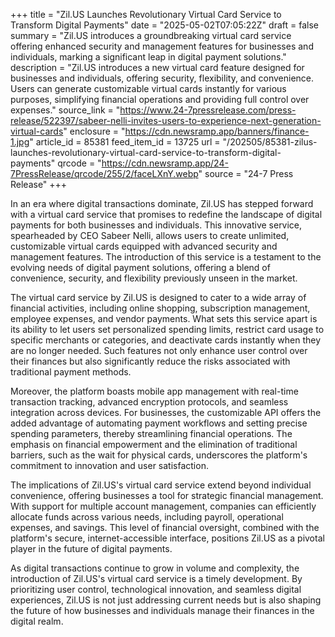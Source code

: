 +++
title = "Zil.US Launches Revolutionary Virtual Card Service to Transform Digital Payments"
date = "2025-05-02T07:05:22Z"
draft = false
summary = "Zil.US introduces a groundbreaking virtual card service offering enhanced security and management features for businesses and individuals, marking a significant leap in digital payment solutions."
description = "Zil.US introduces a new virtual card feature designed for businesses and individuals, offering security, flexibility, and convenience. Users can generate customizable virtual cards instantly for various purposes, simplifying financial operations and providing full control over expenses."
source_link = "https://www.24-7pressrelease.com/press-release/522397/sabeer-nelli-invites-users-to-experience-next-generation-virtual-cards"
enclosure = "https://cdn.newsramp.app/banners/finance-1.jpg"
article_id = 85381
feed_item_id = 13725
url = "/202505/85381-zilus-launches-revolutionary-virtual-card-service-to-transform-digital-payments"
qrcode = "https://cdn.newsramp.app/24-7PressRelease/qrcode/255/2/faceLXnY.webp"
source = "24-7 Press Release"
+++

<p>In an era where digital transactions dominate, Zil.US has stepped forward with a virtual card service that promises to redefine the landscape of digital payments for both businesses and individuals. This innovative service, spearheaded by CEO Sabeer Nelli, allows users to create unlimited, customizable virtual cards equipped with advanced security and management features. The introduction of this service is a testament to the evolving needs of digital payment solutions, offering a blend of convenience, security, and flexibility previously unseen in the market.</p><p>The virtual card service by Zil.US is designed to cater to a wide array of financial activities, including online shopping, subscription management, employee expenses, and vendor payments. What sets this service apart is its ability to let users set personalized spending limits, restrict card usage to specific merchants or categories, and deactivate cards instantly when they are no longer needed. Such features not only enhance user control over their finances but also significantly reduce the risks associated with traditional payment methods.</p><p>Moreover, the platform boasts mobile app management with real-time transaction tracking, advanced encryption protocols, and seamless integration across devices. For businesses, the customizable API offers the added advantage of automating payment workflows and setting precise spending parameters, thereby streamlining financial operations. The emphasis on financial empowerment and the elimination of traditional barriers, such as the wait for physical cards, underscores the platform's commitment to innovation and user satisfaction.</p><p>The implications of Zil.US's virtual card service extend beyond individual convenience, offering businesses a tool for strategic financial management. With support for multiple account management, companies can efficiently allocate funds across various needs, including payroll, operational expenses, and savings. This level of financial oversight, combined with the platform's secure, internet-accessible interface, positions Zil.US as a pivotal player in the future of digital payments.</p><p>As digital transactions continue to grow in volume and complexity, the introduction of Zil.US's virtual card service is a timely development. By prioritizing user control, technological innovation, and seamless digital experiences, Zil.US is not just addressing current needs but is also shaping the future of how businesses and individuals manage their finances in the digital realm.</p>